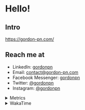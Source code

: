 # Hello!

## Intro

<https://gordon-pn.com/>

## Reach me at

- LinkedIn: [gordonpn](https://www.linkedin.com/in/gordonpn/)
- Email: [contact@gordon-pn.com](mailto:contact@gordon-pn.com)
- Facebook Messenger: [gordonpn](https://www.messenger.com/t/Gordonpn)
- Twitter: [@gordonpn](https://twitter.com/Gordonpn)
- Instagram: [@gordonpn](https://www.instagram.com/gordonpn/)

<details>
  <summary>Metrics</summary>

  <img align="center" src="https://github.com/gordonpn/gordonpn/blob/master/github-metrics.svg" alt="GitHub Metrics">

</details>

<details>
  <summary>WakaTime</summary>

  <!--START_SECTION:waka-->
📊 **This Week I Spent My Time On** 

```text
💬 Programming Languages: 
Other                    28 hrs 9 mins       █████████████████████████   98.07 % 
TypeScript               12 mins             ░░░░░░░░░░░░░░░░░░░░░░░░░   00.70 % 
Text                     5 mins              ░░░░░░░░░░░░░░░░░░░░░░░░░   00.32 % 
Shell Script             5 mins              ░░░░░░░░░░░░░░░░░░░░░░░░░   00.30 % 
Java                     4 mins              ░░░░░░░░░░░░░░░░░░░░░░░░░   00.26 % 

🔥 Editors: 
Chrome                   17 hrs 8 mins       ███████████████░░░░░░░░░░   59.72 % 
Slack                    3 hrs 27 mins       ███░░░░░░░░░░░░░░░░░░░░░░   12.05 % 
Firefox                  2 hrs 40 mins       ██░░░░░░░░░░░░░░░░░░░░░░░   09.31 % 
Messages                 1 hr 35 mins        █░░░░░░░░░░░░░░░░░░░░░░░░   05.57 % 
MicrosoftOutlook         59 mins             █░░░░░░░░░░░░░░░░░░░░░░░░   03.47 % 
```


 Last Updated on 20/08/2025 16:28:58 UTC
<!--END_SECTION:waka-->
</details>
